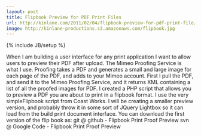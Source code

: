 ```yaml
---
layout: post
title: Flipbook Preview for PDF Print Files
url: http://kinlane.com/2011/02/04/flipbook-preview-for-pdf-print-file/
image: http://kinlane-productions.s3.amazonaws.com/flipbook.jpg
---
```

{% include JB/setup %}
<p>
     When I am building a user interface for any print application I want to allow users to preview their PDF after upload. The Mimeo Proofing Service is what I use. Proofing takes a PDF and generates a small and large image for each page of the PDF, and adds to your Mimeo account. First I pull the PDF, and send it to the Mimeo Proofing Service, and it returns XML containing a list of all the proofed images for PDF. I created a PHP script that allows you to preview a PDF you are about to print in a flipbook format. I use the very simpleFlipbook script from Coast Works. I will be creating a smaller preview version, and probably throw it in some sort of JQuery Lightbox so it can load from the build print document interface. You can download the first version of the flip book as: git @ github - Flipbook Print Proof Preview svn @ Google Code - Flipbook Print Proof Preview
</p>